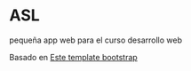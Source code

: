 # ASL
pequeña app web para el curso desarrollo web


Basado en <a target="_blank" href="https://startbootstrap.com/template-overviews/sb-admin/">Este template bootstrap</a>
